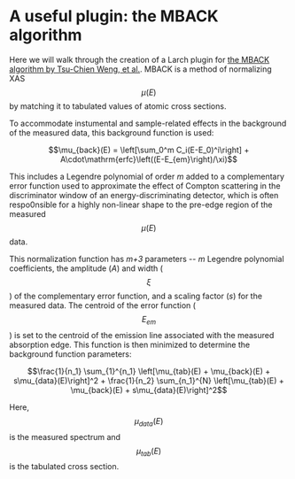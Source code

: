 # A useful plugin: the MBACK algorithm

Here we will walk through the creation of a Larch plugin for
[the MBACK algorithm by Tsu-Chien Weng, et al.](http://dx.doi.org/10.1107/S0909049504034193).
MBACK is a method of normalizing XAS $$\mu(E)$$ by matching it to
tabulated values of atomic cross sections.

To accommodate instumental and sample-related effects in the
background of the measured data, this background function is used:

$$\mu_{back}(E) = \left[\sum_0^m C_i(E-E_0)^i\right] + A\cdot\mathrm{erfc}\left((E-E_{em}\right)/\xi)$$

This includes a Legendre polynomial of order *m* added to a
complementary error function used to approximate the effect of Compton
scattering in the discriminator window of an energy-discriminating
detector, which is often respo0nsible for a highly non-linear shape to
the pre-edge region of the measured $$\mu(E)$$ data.

This normalization function has *m+3* parameters -- *m* Legendre
polynomial coefficients, the amplitude (*A*) and width ($$\xi$$) of
the complementary error function, and a scaling factor (*s*) for the
measured data.  The centroid of the error function ($$E_{em}$$) is set
to the centroid of the emission line associated with the measured
absorption edge.  This function is then minimized to determine the
background function parameters:

$$\frac{1}{n_1} \sum_{1}^{n_1} \left[\mu_{tab}(E) + \mu_{back}(E) + s\mu_{data}(E)\right]^2 + \frac{1}{n_2} \sum_{n_1}^{N} \left[\mu_{tab}(E) + \mu_{back}(E) + s\mu_{data}(E)\right]^2$$

Here, $$\mu_{data}(E)$$ is the measured spectrum and $$\mu_{tab}(E)$$
is the tabulated cross section.


